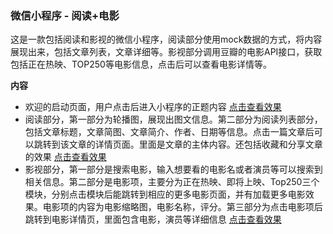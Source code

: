 ### 微信小程序 - 阅读+电影

这是一款包括阅读和影视的微信小程序，阅读部分使用mock数据的方式，将内容展现出来，包括文章列表，文章详细等。影视部分调用豆瓣的电影API接口，获取包括正在热映、TOP250等电影信息，点击后可以查看电影详情等。

**内容**

- 欢迎的启动页面，用户点击后进入小程序的正题内容 [点击查看效果](http://47.98.159.8/picture-repo/wx-read-movie/wx-welcome.gif)
- 阅读部分，第一部分为轮播图，展现出图文信息。第二部分为阅读列表部分，包括文章标题，文章简图、文章简介、作者、日期等信息。点击一篇文章后可以跳转到该文章的详情页面。里面是文章的主体内容。还包括收藏和分享文章的效果 [点击查看效果](http://47.98.159.8/picture-repo/wx-read-movie/wx-read.gif)
- 影视部分，第一部分是搜索电影，输入想要看的电影名或者演员等可以搜索到相关信息。第二部分是电影项，主要分为正在热映、即将上映、Top250三个模块，分别点击模块后能跳转到相应的更多电影页面，并有加载更多电影效果。电影项的内容为电影缩略图，电影名称，评分。第三部分为点击电影项后跳转到电影详情页，里面包含电影，演员等详细信息 [点击查看效果](http://47.98.159.8/picture-repo/wx-read-movie/wx-movie.gif)

